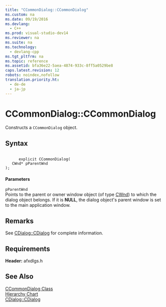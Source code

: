 ```yaml
---
title: "CCommonDialog::CCommonDialog"
ms.custom: na
ms.date: 09/19/2016
ms.devlang: 
  - C++
ms.prod: visual-studio-dev14
ms.reviewer: na
ms.suite: na
ms.technology: 
  - devlang-cpp
ms.tgt_pltfrm: na
ms.topic: reference
ms.assetid: bfa36e22-5aea-4874-933c-8ff5a0529be8
caps.latest.revision: 12
robots: noindex,nofollow
translation.priority.ht: 
  - de-de
  - ja-jp
---
```

# CCommonDialog::CCommonDialog
Constructs a `CCommonDialog` object.  
  
## Syntax  
  
```  
  
      explicit CCommonDialog(  
   CWnd* pParentWnd   
);  
```  
  
#### Parameters  
 `pParentWnd`  
 Points to the parent or owner window object (of type [CWnd](../vs140/CWnd-Class.md)) to which the dialog object belongs. If it is **NULL**, the dialog object's parent window is set to the main application window.  
  
## Remarks  
 See [CDialog::CDialog](../vs140/CDialog--CDialog.md) for complete information.  
  
## Requirements  
 **Header:** afxdlgs.h  
  
## See Also  
 [CCommonDialog Class](../vs140/CCommonDialog-Class.md)   
 [Hierarchy Chart](../vs140/Hierarchy-Chart.md)   
 [CDialog::CDialog](../vs140/CDialog--CDialog.md)